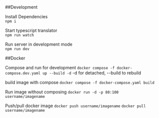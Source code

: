 ##Development

Install Dependencies\
`npm i`

Start typescript translator\
`npm run watch`

Run server in development mode\
`npm run dev`

##Docker

Compose and run for development
`docker compose -f docker-compose.dev.yaml up --build -d`
-d for detached, --build to rebuild

build image with compose
`docker compose -f docker-compose.yaml build` 

Run image without composing
`docker run -d -p 80:100 username/imagename`

Push/pull docker image
`docker push username/imagename`
`docker pull username/imagename`

